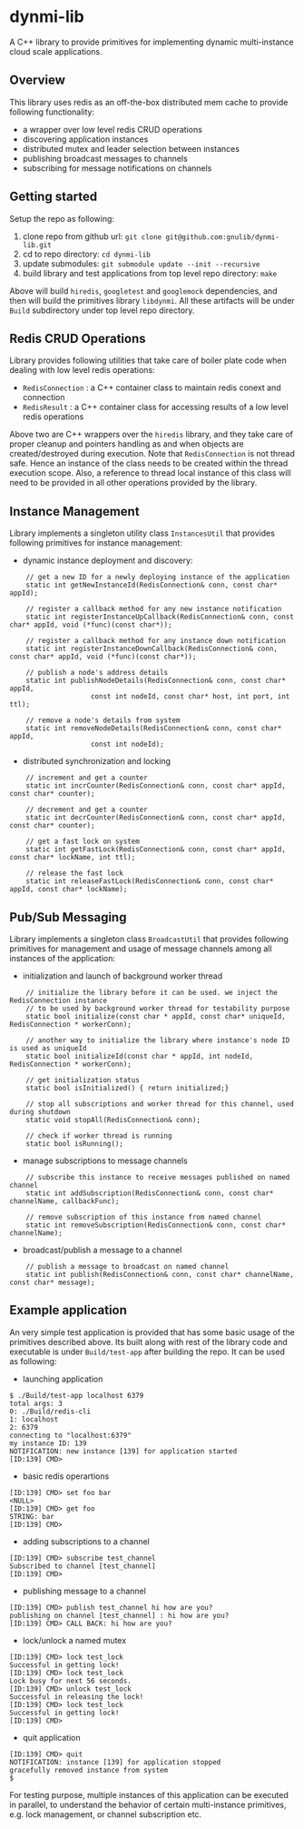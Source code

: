 # dynmi-lib
A C++ library to provide primitives for implementing dynamic multi-instance cloud scale applications.

## Overview
This library uses redis as an off-the-box distributed mem cache to provide following functionality:
* a wrapper over low level redis CRUD operations
* discovering application instances
* distributed mutex and leader selection between instances
* publishing broadcast messages to channels
* subscribing for message notifications on channels

## Getting started
Setup the repo as following:

1. clone repo from github url: `git clone git@github.com:gnulib/dynmi-lib.git`
1. cd to repo directory: `cd dynmi-lib`
1. update submodules: `git submodule update --init --recursive`
1. build library and test applications from top level repo directory: `make`

Above will build `hiredis`, `googletest` and `googlemock` dependencies, and then will build the primitives library `libdynmi`. All these artifacts will be under `Build` subdirectory under top level repo directory.

## Redis CRUD Operations
Library provides following utilities that take care of boiler plate code when dealing with low level redis operations:
* `RedisConnection` : a C++ container class to maintain redis conext and connection
* `RedisResult` : a C++ container class for accessing results of a low level redis operations

Above two are C++ wrappers over the `hiredis` library, and they take care of proper cleanup and pointers handling as and when objects are created/destroyed during execution. Note that `RedisConnection` is not thread safe. Hence an instance of the class needs to be created within the thread execution scope. Also, a reference to thread local instance of this class will need to be provided in all other operations provided by the library. 

## Instance Management
Library implements a singleton utility class `InstancesUtil` that provides following primitives for instance management:
* dynamic instance deployment and discovery:  
```
	// get a new ID for a newly deploying instance of the application
	static int getNewInstanceId(RedisConnection& conn, const char* appId);

	// register a callback method for any new instance notification
	static int registerInstanceUpCallback(RedisConnection& conn, const char* appId, void (*func)(const char*));

	// register a callback method for any instance down notification
	static int registerInstanceDownCallback(RedisConnection& conn, const char* appId, void (*func)(const char*));

	// publish a node's address details
	static int publishNodeDetails(RedisConnection& conn, const char* appId,
					const int nodeId, const char* host, int port, int ttl);

	// remove a node's details from system
	static int removeNodeDetails(RedisConnection& conn, const char* appId,
					const int nodeId);
```

* distributed synchronization and locking  
```
	// increment and get a counter
	static int incrCounter(RedisConnection& conn, const char* appId, const char* counter);

	// decrement and get a counter
	static int decrCounter(RedisConnection& conn, const char* appId, const char* counter);

	// get a fast lock on system
	static int getFastLock(RedisConnection& conn, const char* appId, const char* lockName, int ttl);

	// release the fast lock
	static int releaseFastLock(RedisConnection& conn, const char* appId, const char* lockName);
```

## Pub/Sub Messaging
Library implements a singleton class `BroadcastUtil` that provides following primitives for management and usage of message channels among all instances of the application:
* initialization and launch of background worker thread  
```
	// initialize the library before it can be used. we inject the RedisConnection instance
	// to be used by background worker thread for testability purpose
	static bool initialize(const char * appId, const char* uniqueId, RedisConnection * workerConn);

	// another way to initialize the library where instance's node ID is used as uniqueId
	static bool initializeId(const char * appId, int nodeId, RedisConnection * workerConn);

	// get initialization status
	static bool isInitialized() { return initialized;}

	// stop all subscriptions and worker thread for this channel, used during shutdown
	static void stopAll(RedisConnection& conn);

	// check if worker thread is running
	static bool isRunning();
```

* manage subscriptions to message channels  
```
	// subscribe this instance to receive messages published on named channel
	static int addSubscription(RedisConnection& conn, const char* channelName, callbackFunc);

	// remove subscription of this instance from named channel
	static int removeSubscription(RedisConnection& conn, const char* channelName);
```

* broadcast/publish a message to a channel  
```
	// publish a message to broadcast on named channel
	static int publish(RedisConnection& conn, const char* channelName, const char* message);
```

## Example application
An very simple test application is provided that has some basic usage of the primitives described above. Its built along with rest of the library code and executable is under `Build/test-app` after building the repo. It can be used as following:
* launching application  
```
$ ./Build/test-app localhost 6379
total args: 3
0: ./Build/redis-cli
1: localhost
2: 6379
connecting to "localhost:6379"
my instance ID: 139
NOTIFICATION: new instance [139] for application started
[ID:139] CMD> 
```

* basic redis operartions  
```
[ID:139] CMD> set foo bar
<NULL>
[ID:139] CMD> get foo
STRING: bar
[ID:139] CMD> 
```

* adding subscriptions to a channel  
```
[ID:139] CMD> subscribe test_channel
Subscribed to channel [test_channel]
[ID:139] CMD> 
```

* publishing message to a channel  
```
[ID:139] CMD> publish test_channel hi how are you?
publishing on channel [test_channel] : hi how are you?
[ID:139] CMD> CALL BACK: hi how are you?
```

* lock/unlock a named mutex  
```
[ID:139] CMD> lock test_lock
Successful in getting lock!
[ID:139] CMD> lock test_lock
Lock busy for next 56 seconds.
[ID:139] CMD> unlock test_lock
Successful in releasing the lock!
[ID:139] CMD> lock test_lock
Successful in getting lock!
[ID:139] CMD> 
```

* quit application  
```
[ID:139] CMD> quit
NOTIFICATION: instance [139] for application stopped
gracefully removed instance from system
$
```

For testing purpose, multiple instances of this application can be executed in parallel, to understand the behavior of certain multi-instance primitives, e.g. lock management, or channel subscription etc.
